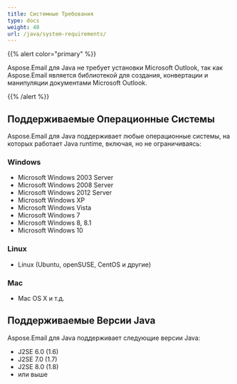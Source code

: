 ```yaml
---
title: Системные Требования
type: docs
weight: 40
url: /java/system-requirements/
---
```


{{% alert color="primary" %}} 

Aspose.Email для Java не требует установки Microsoft Outlook, так как Aspose.Email является библиотекой для создания, конвертации и манипуляции документами Microsoft Outlook.

{{% /alert %}} 
## **Поддерживаемые Операционные Системы**
Aspose.Email для Java поддерживает любые операционные системы, на которых работает Java runtime, включая, но не ограничиваясь:
### **Windows**
- Microsoft Windows 2003 Server
- Microsoft Windows 2008 Server
- Microsoft Windows 2012 Server
- Microsoft Windows XP 
- Microsoft Windows Vista
- Microsoft Windows 7
- Microsoft Windows 8, 8.1
- Microsoft Windows 10
### **Linux**
- Linux (Ubuntu, openSUSE, CentOS и другие)
### **Mac**
- Mac OS X и т.д.
## **Поддерживаемые Версии Java**
Aspose.Email для Java поддерживает следующие версии Java:

- J2SE 6.0 (1.6)
- J2SE 7.0 (1.7)
- J2SE 8.0 (1.8)
- или выше